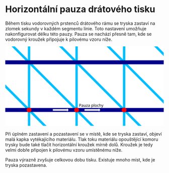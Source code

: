 Horizontální pauza drátového tisku
====
Během tisku vodorovných prstenců drátového rámu se tryska zastaví na zlomek sekundy v každém segmentu linie. Toto nastavení umožňuje nakonfigurovat délku této pauzy. Pauza se nachází přesně tam, kde se vodorovný kroužek připojuje k pilovému vzoru níže.

![Místa, kde se tryska zastaví](../images/wireframe_flat_delay_cs.svg)

Při úplném zastavení a pozastavení se v místě, kde se tryska zastaví, objeví malá kapka vytékajícího materiálu. Tlak toku materiálu opouštějící komoru trysky bude také tlačit horizontální kroužek mírně dolů. Kroužek je tedy velmi dobře připojen k pilovému vzoru umístěnému níže.

Pauza výrazně zvyšuje celkovou dobu tisku. Existuje mnoho míst, kde je tryska pozastavena.